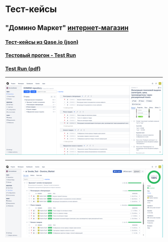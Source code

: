 # Тест-кейсы

## "Домино Маркет" [интернет-магазин](https://dominomarket.kz/)
### [Тест-кейсы из Qase.io (json)](https://drive.google.com/file/d/1S9nzHnGEzyolfokhwCNa9VFbsMukHOqB/view?usp=sharing)

### [Тестовый прогон - Test Run](https://app.qase.io/public/report/a3caebb561c9ef7fd870dfcf6cf3efa40cdaedd3)
### [Test Run (pdf)](https://drive.google.com/file/d/1wn6xju1sADtAM3lZt7_jXESrBdkSXhw3/view?usp=sharing)

---

![Header](https://github.com/VladimirBychkov33/test_case/blob/main/%D0%B4%D0%BE%D0%BC%D0%B8%D0%BD%20-%20%D1%81%D0%BA%D1%80%D0%B8%D0%BD%20%D1%82%D0%B5%D1%81%D1%82-%D0%BA%D0%B5%D0%B9%D1%81%D0%BE%D0%B2.png)

---

![Header](https://github.com/VladimirBychkov33/test_case/blob/main/%D0%B4%D0%BE%D0%BC%D0%B8%D0%BD%20-%20%D1%81%D0%BA%D1%80%D0%B8%D0%BD%20%D1%82%D0%B5%D1%81%D1%82-%D1%80%D0%B0%D0%BD%D0%B0%20%D0%BF%D0%BE%D1%81%D0%BB%D0%B5%D0%B4.png)


